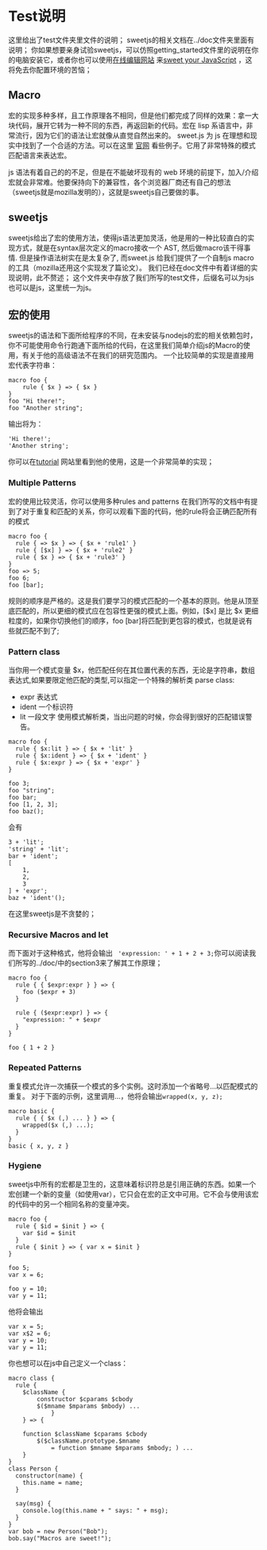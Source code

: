 # Test说明
这里给出了test文件夹里文件的说明；
sweetjs的相关文档在../doc文件夹里面有说明；
你如果想要亲身试验sweetjs，可以仿照getting_started文件里的说明在你的电脑安装它，或者你也可以使用[在线编辑网站](http://www.sweetjs.org/browser/editor.html) 来[sweet your JavaScript](https://github.com/sweet-js) ，这将免去你配置环境的苦恼；
## Macro

宏的实现多种多样，且工作原理各不相同，但是他们都完成了同样的效果：拿一大块代码，展开它转为一种不同的东西，再返回新的代码。宏在 lisp 系语言中，非常流行，因为它们的语法让宏就像从直觉自然出来的。
sweet.js 为 js 在理想和现实中找到了一个合适的方法。可以在这里 [官网](http://sweetjs.org/) 看些例子。它用了非常特殊的模式匹配语言来表达宏。

 js 语法有着自己的的不足，但是在不能破坏现有的 web 环境的前提下，加入/介绍宏就会非常难。他要保持向下的兼容性，各个浏览器厂商还有自己的想法（sweetjs就是mozilla发明的），这就是sweetjs自己要做的事。

## sweetjs
sweetjs给出了宏的使用方法，使得js语法更加灵活，他是用的一种比较直白的实现方式，就是在syntax层次定义的macro接收一个 AST, 然后做macro该干得事情. 但是操作语法树实在是太复杂了, 而sweet.js 给我们提供了一个自制js macro的工具（mozilla还用这个实现发了篇论文）。
我们已经在doc文件中有着详细的实现说明，此不赘述；
这个文件夹中存放了我们所写的test文件，后缀名可以为sjs也可以是js，这里统一为js。

## 宏的使用
sweetjs的语法和下面所给程序的不同，在未安装与nodejs的宏的相关依赖包时，你不可能使用命令行跑通下面所给的代码，在这里我们简单介绍js的Macro的使用，有关于他的高级语法不在我们的研究范围内。
一个比较简单的实现是直接用宏代表字符串：
```
macro foo {
  	rule { $x } => { $x }
}
foo "Hi there!";
foo "Another string";
```
输出将为：
```
'Hi there!';
'Another string';
```
你可以在[tutorial](http://jlongster.com/Writing-Your-First-Sweet.js-Macro#tutorial) 网站里看到他的使用，这是一个非常简单的实现；
### Multiple Patterns
宏的使用比较灵活，你可以使用多种rules and patterns
在我们所写的文档中有提到了对于重复和匹配的关系，你可以观看下面的代码，他的rule将会正确匹配所有的模式
```
macro foo {
  rule { => $x } => { $x + 'rule1' }
  rule { [$x] } => { $x + 'rule2' }
  rule { $x } => { $x + 'rule3' }
}
foo => 5;
foo 6;
foo [bar];
```
规则的顺序是严格的。这是我们要学习的模式匹配的一个基本的原则。他是从顶至底匹配的，所以更细的模式应在包容性更强的模式上面。例如，[$x] 是比 $x 更细粒度的，如果你切换他们的顺序，foo [bar]将匹配到更包容的模式，也就是说有些就匹配不到了;
### Pattern class
当你用一个模式变量 $x，他匹配任何在其位置代表的东西，无论是字符串，数组表达式,如果要限定他匹配的类型,可以指定一个特殊的解析类 parse class:
- expr 表达式
- ident 一个标识符
- lit 一段文字
使用模式解析类，当出问题的时候，你会得到很好的匹配错误警告。
```
macro foo {
  rule { $x:lit } => { $x + 'lit' }
  rule { $x:ident } => { $x + 'ident' }
  rule { $x:expr } => { $x + 'expr' }
}

foo 3;
foo "string";
foo bar;
foo [1, 2, 3];
foo baz();
```
会有
```
3 + 'lit';
'string' + 'lit';
bar + 'ident';
[
    1,
    2,
    3
] + 'expr';
baz + 'ident'();
```
在这里sweetjs是不贪婪的；

### Recursive Macros and let
而下面对于这种格式，他将会输出 ` 'expression: ' + 1 + 2 + 3;`你可以阅读我们所写的../doc/中的section3来了解其工作原理；
```
macro foo {
  rule { { $expr:expr } } => {
    foo ($expr + 3)
  }

  rule { ($expr:expr) } => {
    "expression: " + $expr
  }
}

foo { 1 + 2 }
```
### Repeated Patterns
重复模式允许一次捕获一个模式的多个实例。这时添加一个省略号...以匹配模式的重复。
对于下面的示例，这里调用...，他将会输出`wrapped(x, y, z);`
```
macro basic {
  rule { { $x (,) ... } } => {
    wrapped($x (,) ...);
  }
}
basic { x, y, z }
```
### Hygiene
sweetjs中所有的宏都是卫生的，这意味着标识符总是引用正确的东西。如果一个宏创建一个新的变量（如使用var），它只会在宏的正文中可用。它不会与使用该宏的代码中的另一个相同名称的变量冲突。
```
macro foo {
  rule { $id = $init } => {
    var $id = $init
  }
  rule { $init } => { var x = $init }
}

foo 5;
var x = 6;

foo y = 10;
var y = 11;
```
他将会输出
```
var x = 5;
var x$2 = 6;
var y = 10;
var y = 11;
```

你也想可以在js中自己定义一个class：
```
macro class {
  rule {
    $className {
        constructor $cparams $cbody
        $($mname $mparams $mbody) ...
    		}
  	} => {

    function $className $cparams $cbody
	    $($className.prototype.$mname
      		= function $mname $mparams $mbody; ) ...
  	}
}
class Person {
  constructor(name) {
    this.name = name;
  }

  say(msg) {
    console.log(this.name + " says: " + msg);
  }
}
var bob = new Person("Bob");
bob.say("Macros are sweet!");
```